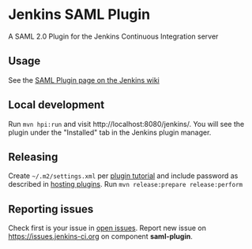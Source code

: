 Jenkins SAML Plugin
===================

A SAML 2.0 Plugin for the Jenkins Continuous Integration server

Usage
-------------------
See the [SAML Plugin page on the Jenkins wiki](https://wiki.jenkins-ci.org/display/JENKINS/SAML+Plugin)

Local development
-------------------

Run `mvn hpi:run` and visit http://localhost:8080/jenkins/.
You will see the plugin under the "Installed" tab in the Jenkins plugin manager.

Releasing
-------------------

Create `~/.m2/settings.xml` per [plugin tutorial](https://wiki.jenkins-ci.org/display/JENKINS/Plugin+tutorial) and include password as described in [hosting plugins](https://wiki.jenkins-ci.org/display/JENKINS/Hosting+Plugins).
Run `mvn release:prepare release:perform`

Reporting issues 
----------------
Check first is your issue in [open issues](https://issues.jenkins-ci.org/browse/JENKINS-38625?jql=project%20%3D%20JENKINS%20AND%20status%20in%20(Open%2C%20%22In%20Progress%22%2C%20Reopened%2C%20%22In%20Review%22)%20AND%20component%20%3D%20saml-plugin). 
Report new issue on https://issues.jenkins-ci.org on component **saml-plugin**.
